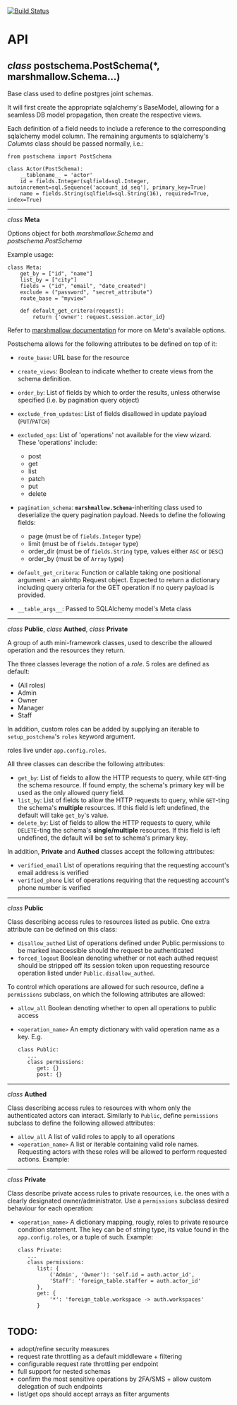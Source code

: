 [![Build Status](https://travis-ci.org/kriskavalieri/postschema.svg?branch=master)](https://travis-ci.org/kriskavalieri/postschema)

# API
_class_ postschema.**PostSchema**(*, marshmallow.Schema...)
--
Base class used to define postgres joint schemas. 

It will first create the appropriate sqlalchemy's BaseModel, allowing for a seamless DB model propagation, then create the respective views.

Each definition of a field needs to include a reference to the corresponding sqlalchemy model column. The remaining arguments to sqlalchemy's _Columns_ class should be passed normally, i.e.:

    
    from postschema import PostSchema

    class Actor(PostSchema):
        __tablename__ = 'actor'
        id = fields.Integer(sqlfield=sql.Integer, autoincrement=sql.Sequence('account_id_seq'), primary_key=True)
        name = fields.String(sqlfield=sql.String(16), required=True, index=True)

    

---
_class_ __Meta__

Options object for both _marshmallow.Schema_ and _postschema.PostSchema_

Example usage:

    class Meta:
        get_by = ["id", "name"]
        list_by = ["city"]
        fields = ("id", "email", "date_created")
        exclude = ("password", "secret_attribute")
        route_base = "myview"

        def default_get_critera(request):
            return {'owner': request.session.actor_id}

Refer to [marshmallow documentation](https://marshmallow.readthedocs.io/en/3.0/api_reference.html#marshmallow.Schema.Meta) for more on _Meta_'s available options.

Postschema allows for the following attributes to be defined on top of it:
- `route_base`: URL base for the resource
- `create_views`: Boolean to indicate whether to create views from the schema definition.
- `order_by`: List of fields by which to order the results, unless otherwise specified (i.e. by pagination query object)
- `exclude_from_updates`: List of fields disallowed in update payload (`PUT`/`PATCH`)
- `excluded_ops`: List of 'operations' not available for the view wizard. These 'operations' include:
    - post
    - get
    - list
    - patch
    - put
    - delete
- `pagination_schema`: **`marshmallow.Schema`**-inheriting class used to deserialize the query pagination payload. Needs to define the following fields:
    * page (must be of `fields.Integer` type)
    * limit (must be of `fields.Integer` type)
    * order_dir (must be of `fields.String` type, values either `ASC` or `DESC`)
    * order_by (must be of `Array` type)
- `default_get_critera`: Function or callable taking one positional argument - an aiohttp Request object. Expected to return a dictionary including query criteria
for the GET operation if no query payload is provided.

- `__table_args__`: Passed to SQLAlchemy model's Meta class

---
_class_ __Public__, _class_ __Authed__, _class_ __Private__

A group of auth mini-framework classes, used to describe the allowed operation and the resources they return. 

The three classes leverage the notion of a _role_. 5 roles are defined as default:
- (All roles)
- Admin
- Owner
- Manager
- Staff

In addition, custom roles can be added by supplying an iterable to `setup_postchema`'s `roles` keyword argument. 

roles live under `app.config.roles`.


All three classes can describe the following attributes:
- `get_by`: List of fields to allow the HTTP requests to query, while `GET`-ting the schema resource. If found empty, the schema's primary key will be used as the only allowed query field.
- `list_by`: List of fields to allow the HTTP requests to query, while `GET`-ting the schema's **multiple** resources. If this field is left undefined, the default will take `get_by`'s value.
- `delete_by`: List of fields to allow the HTTP requests to query, while `DELETE`-ting the schema's **single/multiple** resources. If this field is left undefined, the default will be set to schema's primary key.

In addition, __Private__ and __Authed__ classes accept the following attributes:
- `verified_email` List of operations requiring that the requesting account's email address is verified
- `verified_phone` List of operations requiring that the requesting account's phone number is verified

---
_class_ __Public__

Class describing access rules to resources listed as public. One extra attribute can be defined on this class:
- `disallow_authed` List of operations defined under Public.permissions to be marked inaccessible should the request be authenticated
- `forced_logout` Boolean denoting whether or not each authed request should be stripped off its session token upon requesting resource operation
listed under `Public.disallow_authed`.

To control which operations are allowed for such resource, define a `permissions` subclass, on which the following attributes are allowed:
- `allow_all` Boolean denoting whether to open all operations to public access
- `<operation_name>` An empty dictionary with valid operation name as a key. E.g.

      class Public:
         ...
         class permissions:
            get: {}
            post: {}
---
_class_ __Authed__

Class describing access rules to resources with whom only the authenticated actors can interact. Similarly to `Public`, define `permissions` subclass to define the following allowed attributes:
- `allow_all` A list of valid roles to apply to all operations
- `<operation_name>` A list or iterable containing valid role names. Requesting actors with these roles will be allowed to perform requested actions. Example:

---
_class_ __Private__

Class describe private access rules to private resources, i.e. the ones with a clearly designated owner/administrator. Use a `permissions` subclass desired behaviour for each operation:
- `<operation_name>` A dictionary mapping, rougly, roles to private resource condition statement. The key can be of string type, its value found in the `app.config.roles`, or a tuple of such. Example:

      class Private:
         ...
         class permissions:
            list: {
                ('Admin', 'Owner'): 'self.id = auth.actor_id',
                'Staff': 'foreign_table.staffer = auth.actor_id'
            },
            get: {
                '*': 'foreign_table.workspace -> auth.workspaces'
            }


#

## TODO:
- adopt/refine security measures
- request rate throttling as a default middleware + filtering
- configurable request rate throttling per endpoint
- full support for nested schemas
- confirm the most sensitive operations by 2FA/SMS + allow custom delegation of such endpoints
- list/get ops should accept arrays as filter arguments